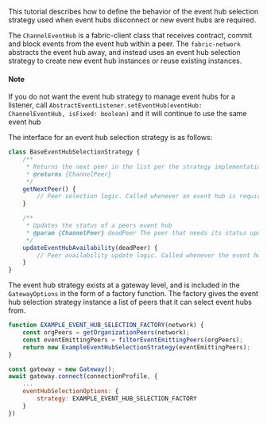 This tutorial describes how to define the behavior of the event hub selection strategy used when event hubs disconnect or new event hubs are required.

The `ChannelEventHub` is a fabric-client class that receives contract, commit and block events from the event hub within a peer. The `fabric-network` abstracts the event hub away, and instead uses an event hub selection strategy to create new event hub instances or reuse existing instances. 

#### Note
If you do not want the event hub strategy to manage event hubs for a listener, call `AbstractEventListener.setEventHub(eventHub: ChannelEventHub, isFixed: boolean)` and it will continue to use the same event hub

The interface for an event hub selection strategy is as follows:

```javascript
class BaseEventHubSelectionStrategy {
	/**
	 * Returns the next peer in the list per the strategy implementation
	 * @returns {ChannelPeer}
	 */
	getNextPeer() {
		// Peer selection logic. Called whenever an event hub is required
	}

	/**
	 * Updates the status of a peers event hub
	 * @param {ChannelPeer} deadPeer The peer that needs its status updating
	 */
	updateEventHubAvailability(deadPeer) {
		// Peer availability update logic. Called whenever the event hub disconnects.
	}
}
```

The event hub strategy exists at a gateway level, and is included in the `GatewayOptions` in the form of a factory function. The factory gives the event hub selection strategy instance a list of peers that it can select event hubs from. 

```javascript
function EXAMPLE_EVENT_HUB_SELECTION_FACTORY(network) {
	const orgPeers = getOrganizationPeers(network);
	const eventEmittingPeers = filterEventEmittingPeers(orgPeers);
	return new ExampleEventHubSelectionStrategy(eventEmittingPeers);
}

const gateway = new Gateway();
await gateway.connect(connectionProfile, {
	...
	eventHubSelectionOptions: {
		strategy: EXAMPLE_EVENT_HUB_SELECTION_FACTORY
	}
})
```
